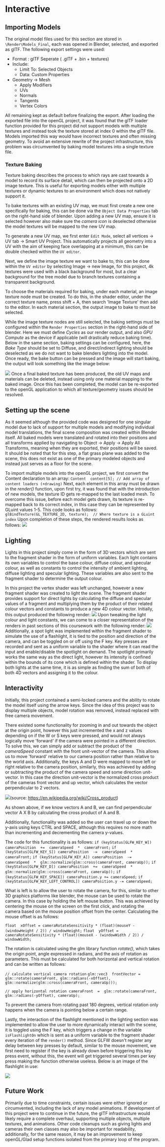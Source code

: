 
# Interactive

## Importing Models
The original model files used for this section are stored in `\Render\Models_Final`, each was opened in Blender, selected, and exported as glTF. The following export settings were used:
- Format : glTF Seperate ( .glTF + .bin + textures)
- Include:
	- Limit To: Selected Objects
	- Data: Custom Properties
- Geometry -> Mesh
	- Apply Modifiers
	- UVs
	- Normals
	- Tangents
	- Vertex Colors

All remaining kept as default before finalizing the export.
After loading the exported file into the openGL project, it was found that the glTF loader function provided for this project did not support models with multiple textures and instead took the texture stored at index 0 within the glTF file. Models imported this way would have incorrect textures and often missing geometry. To avoid an extensive rewrite of the project infrastructure, this problem was circumvented by baking model textures into a single texture file. 

### Texture Baking
Texture baking describes the process to which rays are cast towards a model to record its surface detail, which can then be projected onto a 2D image texture. This is useful for exporting models either with multiple textures or dynamic textures to an environment which does not natively support it.

To bake textures with an existing UV map, we must first create a new one specifically for baking, this can be done via the `Object Data Properties` tab on the right-hand side of blender. Upon adding a new UV map, ensure it is selected however also make sure the *camera icon* is deselected otherwise the model textures will be mapped to the new UV map.

To generate a new UV map, we first enter `Edit Mode`, select all vertices -> UV tab -> Smart UV Project. This automatically projects all geometry into a UV with the aim of keeping face overlapping at a minimum, this can be double checked within the `UV editor`.

Next, we define the image texture we want to bake to, this can be done within the `UV editor` by selecting Image -> new Image, for this project, 4k textures were used with a black background for most, but a clear background for the tree model due to branch textures containing a transparent background.

To choose the materials required for baking, under each material, an image texture node must be created. To do this, in the shader editor, under the correct texture name, press shift + A, then search 'Image Texture' then add to the editor. In each material section, the output image to bake to must be selected.

While the image texture nodes are still selected, the baking settings must be configured within the `Render Properties` section in the right-hand side of blender. Here we must define *Cycles* as our render output, and also *GPU Compute* as the device if applicable (will drastically reduce baking time). Below in the same section, baking settings can be configured, here, the *Bake Type* should be set to Diffuse, and direct/indirect lighting should be deselected as we do not want to bake blenders lighting into the model. Once ready, the bake button can be pressed and the image will start baking, the output will look something like the image below:

![](https://github.com/JamesBeach1/CampfireScene-Render/blob/main/Interactive/Scene/assets/textures/campfirebake.png?raw=true)
Once a final baked texture has been produced, the old UV maps and materials can be deleted, instead using only one material mapping to the baked image. Once this has been completed, the model can be re-exported to the openGL application to which all texture/geometry issues should be resolved.

## Setting up the scene
As it seemed although the provided code was designed for one singular model due to lack of support for multiple models and modifying individual model translations, the final scene composition was created within Blender itself. All baked models were translated and rotated into their positions and all transforms applied by navigating to Object -> Apply -> Apply All Transforms, meaning when they are exported, their positions will be saved. It should be noted that for this step, a flat grass plane was added to the scene, this does not exist as one of the primary modeled objects and instead just serves as a floor for the scene.

To import multiple models into the openGL project, we first convert the Content declaration to an array:
`Content  content[5]; // Add array of content loaders (+drawing)`
Next, each element in this array must be drawn in the *render()* function, upon first try, it was found that with the introduction of new models, the texture ID gets re-mapped to the last loaded mesh. To overcome this issue, before each model gets drawn, its texture is re-mapped back to its correct index, in this case they can be represented by GLuint values 1-5. This code looks as follows:
`glBindTexture(GL_TEXTURE_2D, texture);  // Where texture is a GLuint index`
Upon completion of these steps, the rendered results looks as follows:
![](https://github.com/JamesBeach1/CampfireScene-Render/blob/main/Interactive/Screencaps/SceneNoLighting.JPG?raw=true)
## Lighting

Lights in this project simply come in the form of 3D vectors which are sent to the fragment shader in the form of uniform variables. Each light contains its own variables to control the base colour, diffuse colour, and specular colour, as well as constants to control the intensity of ambient lighting, diffuse lighting and specular lighting. These variables are also sent to the fragment shader to determine the output colour. 

In this project the vertex shader was left unchanged, however a new fragment shader was created to light the scene. The fragment shader provides support for direct lights by calculating the diffuse and specular values of a fragment and multiplying them by the product of their related colour vectors and constants to produce a new 4D colour vector. Initially, this output produced the following render:
![](https://github.com/JamesBeach1/CampfireScene-Render/blob/main/Interactive/Screencaps/SceneLighting.JPG?raw=true)
Upon tweaking the light colour and light constants, we can come to a closer representation of the renders in past sections of this coursework with the following render:
![](https://github.com/JamesBeach1/CampfireScene-Render/blob/main/Interactive/Screencaps/SceneTweakedLighting.JPG?raw=true)
Additionally, a spot light was implemented within the fragment shader to simulate the use of a flashlight, it is tied to the position and direction of the camera, and can be toggled on or off using the F key. Key presses are recorded and sent as a uniform variable to the shader where it can read the input and enable/disable the spotlight on demand. The spotlight primarily works the same way as the direct light, however its intensity is confined within the bounds of its cone which is defined within the shader. To display both lights at the same time, it is as simple as finding the sum of both of both 4D vectors and assigning it to the colour.

## Interactivity

Initially, this project contained a semi-locked camera and the ability to rotate the model itself using the arrow keys. Since the idea of this project was to display multiple objects, model rotation was removed, instead replaced with free camera movement. 

There existed some functionality for zooming in and out towards the object at the origin point, however this just incremented the x and z values depending on if the W or S keys were pressed, and would not always logically move 'forward' if the camera were pointed in a different direction. To solve this, we can simply add or subtract the product of the *cameraSpeed* constant with the front unit-vector of the camera. This allows us to move 'forward' relative to our camera position rather than relative to the world axis. Additionally, the keys A and D were mapped to move left or right relative to the camera position, similarly, this was achieved by adding or subtracting the product of the camera speed and some direction unit-vector. In this case the direction unit-vector is the normalized cross product of the cameras front vector and up vector, which calculates the vector perpendicular to 2 vectors.

![](https://upload.wikimedia.org/wikipedia/commons/thumb/b/b0/Cross_product_vector.svg/1200px-Cross_product_vector.svg.png)(source: https://en.wikipedia.org/wiki/Cross_product)

As shown above, if we know vectors A and B, we can find perpendicular vector A X B by calculating the cross product of A and B.

Additionally, functionality was added so the user can travel up or down the y-axis using keys CTRL and SPACE, although this requires no more math than incrementing and decrementing the camera y-values.

The code for this functionality is as follows:
`if (keyStatus[GLFW_KEY_W]) cameraPosition  +=  cameraSpeed  *  cameraFront;`
`if (keyStatus[GLFW_KEY_S]) cameraPosition  -=  cameraSpeed  *  cameraFront;`
`if (keyStatus[GLFW_KEY_A]) cameraPosition  -=  cameraSpeed  *  glm::normalize(glm::cross(cameraFront, cameraUp));`
`if (keyStatus[GLFW_KEY_D]) cameraPosition  +=  cameraSpeed  *  glm::normalize(glm::cross(cameraFront, cameraUp));`
`if (keyStatus[GLFW_KEY_SPACE]) cameraPosition.y += cameraSpeed;`
`if (keyStatus[GLFW_KEY_LEFT_CONTROL]) cameraPosition.y -= cameraSpeed;`

What is left is to allow the user to rotate the camera, for this, similar to other 3D graphics platforms like blender, the mouse can be used to rotate the camera. In this case by holding the left mouse button. This was achieved by centering the mouse on the screen on the first click, and rotating the camera based on the mouse position offset from the center. Calculating the mouse offset is as follows:

`float  xOffset = cameraRotateSensitivity * (float)(mouseY - (windowHeight / 2)) / windowHeight;`
`float  yOffset = cameraRotateSensitivity * (float)(mouseX - (windowWidth / 2)) / windowWidth;`

The rotation is calculated using the glm library function *rotate()*, which takes the origin point, angle expressed in radians, and the axis of rotation as parameters. This must be calculated for both horizontal and vertical rotation and can be written as follows:

`// calculate vertical camera rotation`
`glm::vec3  frontVector = glm::rotate(cameraFront, glm::radians(-xOffset), glm::normalize(glm::cross(cameraFront, cameraUp)));`

`// apply horizontal rotation
cameraFront  =  glm::rotate(cameraFront, glm::radians(-yOffset), cameraUp);`

To prevent the camera from rotating past 180 degrees, vertical rotation only happens when the camera is pointing below a certain range.

Lastly, the interaction of the flashlight mentioned in the lighting section was implemented to allow the user to more dynamically interact with the scene, it is toggled using the F key, which triggers a change in the variable `isFlashlightOn` which is sent as a uniform variable to the fragment shader every iteration of the `render()` method. Since GLFW doesn't register any delay between key presses by default, similar to the mouse movement, we first need to register if the key is already down before triggering this key press event, without this, the event will get triggered several times per key press making the function otherwise useless. Below is an image of the flashlight in use:

![](https://github.com/JamesBeach1/CampfireScene-Render/blob/main/Interactive/Screencaps/Flashlight.JPG?raw=true)

## Future Work

Primarily due to time constraints, certain issues were either ignored or circumvented, including the lack of any model animations. If development of this project were to continue in the future, the glTF infrastructure would likely require a complete overhaul, supporting multiple objects, multiple textures, and animations. Other code cleanups such as giving lights and cameras their own classes may also be important for readability, additionally, for the same reason, it may be an improvement to keep openGL/Glad setup functions isolated from the primary loop of the program.
